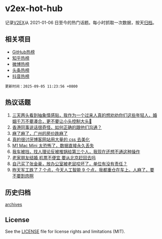 # v2ex-hot-hub

 记录[V2EX](https://www.v2ex.com/)从 2021-01-06 日至今的热门话题。每小时抓取一次数据，按天[归档](archives)。
 
 ## 相关项目

- [GitHub热榜](https://github.com/snaildev/github-hot-hub)
- [知乎热榜](https://github.com/snaildev/zhihu-hot-hub)
- [微博热榜](https://github.com/snaildev/weibo-hot-hub)
- [头条热榜](https://github.com/snaildev/toutiao-hot-hub)
- [抖音热榜](https://github.com/snaildev/douyin-hot-hub)


 `更新时间：2025-09-05 11:23:56 +0800`

## 热议话题

1. [三天两头看到抽象情感贴，我作为一个过来人真的想劝劝你们这些年轻人，婚姻千万不要凑合，更不要让小头控制大头🤣](https://www.v2ex.com/t/1157038)
1. [香港同事说话很奇怪，如何正确的跟他们沟通？](https://www.v2ex.com/t/1157052)
1. [麻了麻了，广州的房价跌麻了](https://www.v2ex.com/t/1157069)
1. [真的很讨厌博客网站用大量的 css 去美化](https://www.v2ex.com/t/1157094)
1. [M1 Mac Mini 太恐怖了，数据直接永久丢失](https://www.v2ex.com/t/1157056)
1. [我车被挡，找人理论反被推锅给第三个人，我现在还想不通这种操作](https://www.v2ex.com/t/1157042)
1. [老家朋友结婚 机票不便宜 要从北京赶回去吗](https://www.v2ex.com/t/1157023)
1. [自己买了张金豪，放办公室被老鼠咬坏了，单位有没有责任？](https://www.v2ex.com/t/1157209)
1. [昨天军工跌了 7 个点，今天人工智能 9 个点，我都重仓在车上。人麻了，要不要割肉啊](https://www.v2ex.com/t/1157020)

## 历史归档

[archives](archives)

## License

See the [LICENSE](LICENSE) file for license rights and limitations (MIT).
